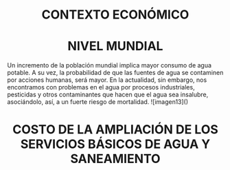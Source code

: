 <h1 align="center">CONTEXTO ECONÓMICO</h1>
<h1 align="center">NIVEL MUNDIAL</h1>
Un incremento de la población mundial implica mayor consumo de agua potable. A su vez, la probabilidad de que las fuentes de agua se contaminen por acciones humanas, será mayor.
En la actualidad, sin embargo, nos encontramos con problemas en el agua por procesos industriales, pesticidas y otros contaminantes que hacen que el agua sea insalubre, asociándolo, así, a un fuerte riesgo de mortalidad.
![imagen13]()
<h1 align="center">COSTO DE LA AMPLIACIÓN DE LOS SERVICIOS BÁSICOS DE AGUA Y SANEAMIENTO</h1>
